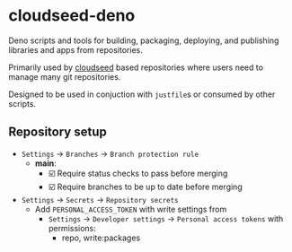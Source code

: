 # cloudseed-deno

Deno scripts and tools for building, packaging, deploying, and publishing libraries and apps from repositories.

Primarily used by [cloudseed](https://github.com/metapages/cloudseed) based repositories where users need to manage many git repositories.

Designed to be used in conjuction with `justfile`s or consumed by other scripts.

## Repository setup

- `Settings` -> `Branches` -> `Branch protection rule`
  - **main**:
    - ☑️ Require status checks to pass before merging
    - ☑️ Require branches to be up to date before merging
- `Settings` -> `Secrets` -> `Repository secrets`
  - Add `PERSONAL_ACCESS_TOKEN` with write settings from
    - `Settings` -> `Developer settings` -> `Personal access tokens` with permissions:
      - repo, write:packages
